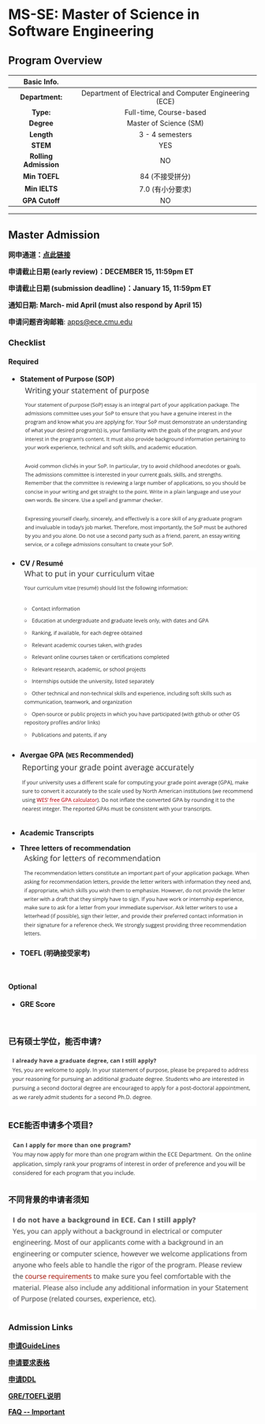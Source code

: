 # MS-SE: Master of Science in Software Engineering

## Program Overview

|Basic Info.||
| :---: | :---: |
| **Department:** | Department of Electrical and Computer Engineering (ECE) |
| **Type:** | Full-time, Course-based |
| **Degree** | Master of Science (SM) |
| **Length** | 3 - 4 semesters |
| **STEM** | YES |
| **Rolling Admission** | NO |
| **Min TOEFL** | 84 (不接受拼分) |
| **Min IELTS** | 7.0 (有小分要求) |
| **GPA Cutoff** | NO |

---

## Master Admission

**网申通道：[点此链接](https://gradadmissions.engineering.cmu.edu/apply/)**

**申请截止日期 (early review)：DECEMBER 15, 11:59pm ET**

**申请截止日期 (submission deadline)：January 15, 11:59pm ET**

**通知日期: March- mid April (must also respond by April 15)**

**申请问题咨询邮箱**: apps@ece.cmu.edu


### Checklist
#### Required

- **Statement of Purpose (SOP)**
![](./SOP.png)

- **CV / Resumé**
![](./CV.png)

- **Avergae GPA (`WES` Recommended)**
![](./GPA.png)
- **Academic Transcripts**
- **Three letters of recommendation**
![](./letter.png)
- **TOEFL (明确接受家考)**

</br>

#### Optional
- **GRE Score**

</br>

### 已有硕士学位，能否申请? 
![](./double.png)

### ECE能否申请多个项目? 
![](./multiple%20program.png)

### 不同背景的申请者须知
![](./background_concern.png)

###  Admission Links

**[申请GuideLines](https://www.ece.cmu.edu/admissions/graduate-application-guidelines.html)**

**[申请要求表格](https://www.ece.cmu.edu/admissions/graduate-requirements.html)**

**[申请DDL](https://www.ece.cmu.edu/admissions/graduate-application-deadlines.html)**

**[GRE/TOEFL说明](https://www.ece.cmu.edu/admissions/index.html)**

**[FAQ -- Important](https://www.ece.cmu.edu/admissions/graduate-faq.html)**

